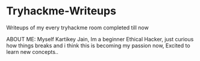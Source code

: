 # Tryhackme-Writeups
Writeups of my every tryhackme room completed till now

ABOUT ME:
Myself Kartikey Jain,
Im a beginner Ethical Hacker, just curious how things breaks and i think this is becoming my passion now,
Excited to learn new concepts..
